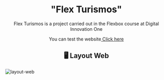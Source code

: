 <h1 align="center" dir="auto"> "Flex Turismos"</h1>

<p align="center" dir="auto">Flex Turismos is a project carried out in the Flexbox course at Digital Innovation One</p>

<p align="center" dir="auto">You can test the website<a href="https://yannarp.github.io/Flex-turismos/" rel="nofollow"> Click here</a></p>

<h2 align="center" dir="auto">
  
  </g-emoji> 🖥️ Layout Web </h2>
  
![layout-web](https://user-images.githubusercontent.com/81976280/160210163-2090e448-7e87-4ddd-bedf-f34b9ec11146.jpeg)

